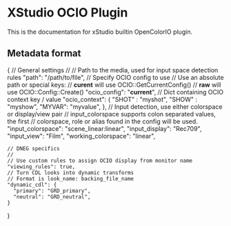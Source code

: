 # XStudio OCIO Plugin

This is the documentation for xStudio builtin OpenColorIO plugin.

## Metadata format

  {
    // General settings
    //
    // Path to the media, used for input space detection rules
    "path": "/path/to/file",
    // Specify OCIO config to use
    // Use an absolute path or special keys:
    // __curent__ will use OCIO::GetCurrentConfig()
    // __raw__ will use OCIO::Config::Create()
    "ocio_config": "__current__",
    // Dict containing OCIO context key / value
    "ocio_context": {
      "SHOT" : "myshot",
      "SHOW" : "myshow",
      "MYVAR": "myvalue",
    },
    // Input detection, use either colorspace or display/view pair
    // input_colorspace supports colon separated values, the first
    // colorspace, role or alias found in the config will be used.
    "input_colorspace": "scene_linear:linear",
    "input_display": "Rec709",
    "input_view": "Film",
    "working_colorspace": "linear",

    // DNEG specifics
    //
    // Use custom rules to assign OCIO display from monitor name
    "viewing_rules": true,
    // Turn CDL looks into dynamic transforms
    // Format is look_name: backing_file_name
    "dynamic_cdl": {
      "primary": "GRD_primary",
      "neutral": "GRD_neutral",
    }
  }